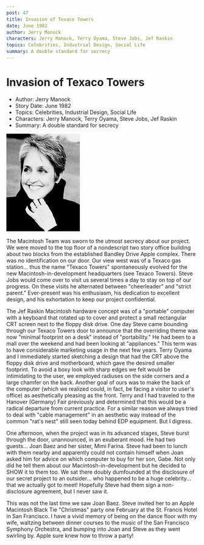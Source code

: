 ```yaml
---
post: 47
title: Invasion of Texaco Towers
date: June 1982
author: Jerry Manock
characters: Jerry Manock, Terry Oyama, Steve Jobs, Jef Raskin
topics: Celebrities, Industrial Design, Social Life
summary: A double standard for secrecy
---
```


# Invasion of Texaco Towers
* Author: Jerry Manock
* Story Date: June 1982
* Topics: Celebrities, Industrial Design, Social Life
* Characters: Jerry Manock, Terry Oyama, Steve Jobs, Jef Raskin
* Summary: A double standard for secrecy

![Joan Baez](images/joan_baez.jpg) 
    
The Macintosh Team was sworn to the utmost secrecy about our project.  We were moved to the top floor of a nondescript two story office building about two blocks from the established Bandley Drive Apple complex.  There was no identification on our door.  Our view west was of a Texaco gas station... thus the name "Texaco Towers" spontaneously evolved for the new Macintosh-in-development headquarters (see Texaco Towers).  Steve Jobs would come over to visit us several times a day to stay on top of our progress.  On these visits he alternated between "cheerleader" and "strict parent."  Ever-present was his enthusiasm, his dedication to  excellent design, and his exhortation to keep our project confidential.

The Jef Raskin Macintosh hardware concept was of a "portable" computer with a keyboard that rotated up to cover and protect a small rectangular CRT screen next to the floppy disk drive.  One day Steve came bounding through our Texaco Towers door to announce that the overriding theme was now "minimal footprint on a desk" instead of "portability."  He had been to a mall over the weekend  and had been looking at "appliances."  This term was to have considerable marketing usage in the next few years.  Terry Oyama and I immediately started sketching a design that had the CRT above the floppy disk drive and motherboard, which gave the desired smaller footprint.  To avoid a boxy look with sharp edges we felt would be intimidating to the user, we employed radiuses on the side corners and a large chamfer on the back.  Another goal of ours was to make the back of the computer (which we realized could, in fact, be facing a visitor to user's office) as aesthetically pleasing as the front.  Terry and I had traveled to the Hanover (Germany) Fair previously and determined that this would be a radical departure from current practice.  For a similar reason we always tried to deal with "cable management" in an aesthetic way instead of the common "rat's nest" still seen today behind EDP equipment.  But I digress.

One afternoon, when the project was in its advanced stages, Steve burst through the door, unannounced, in an exuberant mood.  He had two guests... Joan Baez and her sister, Mimi Farina.  Steve had been to lunch with them nearby and apparently could not contain himself when Joan asked him for advice on which computer to buy for her son, Gabe.  Not only did he tell them about our Macintosh-in-development but he decided to SHOW it to them too.  We sat there doubly dumfounded at the disclosure of our secret project to an outsider... who happened to be a huge celebrity... that we actually got to meet!  Hopefully Steve had them sign a non-disclosure agreement, but I never saw it.

This was not the last time we saw Joan Baez.  Steve invited her to an Apple Macintosh Black Tie "Christmas" party one February at the St. Francis Hotel in San Francisco.  I have a vivid memory of being on the dance floor with my wife, waltzing between dinner courses to the music of the San Francisco Symphony Orchestra, and bumping into Joan and Steve as they went swirling by.  Apple sure knew how to throw a party!